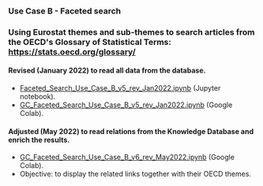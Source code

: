 
### Use Case B - Faceted search 
### Using Eurostat themes and sub-themes to search articles from the OECD's Glossary of Statistical Terms: https://stats.oecd.org/glossary/

#### Revised (January 2022) to read all data from the database.
*    [Faceted_Search_Use_Case_B_v5_rev_Jan2022.ipynb](https://github.com/eurostat/NLP4Stat/blob/testing/Use%20case%20B/Use%20Case%20B%20Faceted%20search/Faceted_Search_Use_Case_B_v5_rev_Jan2022.ipynb) (Jupyter notebook).
*    [GC_Faceted_Search_Use_Case_B_v5_rev_Jan2022.ipynb](https://github.com/eurostat/NLP4Stat/blob/testing/Use%20case%20B/Use%20Case%20B%20Faceted%20search/GC_Faceted_Search_Use_Case_B_v5_rev_Jan2022.ipynb) (Google Colab).
#### Adjusted (May 2022) to read relations from the Knowledge Database and enrich the results.
*    [GC_Faceted_Search_Use_Case_B_v6_rev_May2022.ipynb](https://github.com/eurostat/NLP4Stat/blob/testing/Use%20case%20B/Use%20Case%20B%20Faceted%20search/GC_Faceted_Search_Use_Case_B_v6_rev_May2022.ipynb) (Google Colab). 
*    Objective: to display the related links together with their OECD themes.



